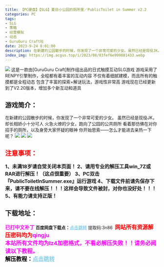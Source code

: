 ```yaml
---
title: 【PC硬盘】【SLG】夏日小公园的厕所里／PublicToilet in Summer v2.2
categories: PC
tags:
- SLG
- 策略
- 经营模拟
- 动态
- GuruGuru Craft社
date: 2023-9-24 8:01:00
description: 在新建的公园散步的时候，你发现了一个非常可爱的少女。虽然已经是现役JK，却长相娇小十分可人，火急火燎的少女，跑向了公园的公共厕所，看着那仿佛在对你招手的厕所，以及身旁大家怀疑的眼神，你开始思索——怎么才能进去亲热一下呢？
index_img: https://img.acgus.top/i/2023/08/03fef6e999081433.webp
---
```

![](https://img.acgus.top/i/2023/08/03fef6e999081433.webp)
这是一款由[GuruGuru Craft]制作组出品的日式触摸互动SLG游戏
游戏采用了RENPY引擎制作，全程都有着丰富的互动内容
不仅有着细腻建模，而且所有的触摸都是全程动态
包含了丰富的探索+解谜玩法，游戏性非常高
游戏现在已经更新到了V2.20版本，增加多个新互动和道具

## 游戏简介：
在新建的公园散步的时候，你发现了一个非常可爱的少女。
虽然已经是现役JK，却长相娇小十分可人
火急火燎的少女，跑向了公园的公共厕所
看着那仿佛在对你招手的厕所，以及身旁大家怀疑的眼神
你开始思索——怎么才能进去亲热一下呢？
![](https://img.acgus.top/i/2023/08/dc6940da26081447.webp)
![](https://img.acgus.top/i/2023/08/5a8b7499c4081442.webp)
![](https://img.acgus.top/i/2023/08/0baac92c60081437.webp)




## <font color=#FF0000 >注意事项：</font>
<font size=3><b>1、未满18岁请自觉关闭本页面！
2、请用专业的解压工具win_7Z或RAR进行解压！（这点很重要）
3、PC双击『PublicToiletInSummer.exe』运行游戏
4、下载文件前请先保存下来，请不要在线解压！！！这样会导致文件被封，对你也没好处！！！
5、有能力请支持正版！</b></font>

## 下载地址：
<font color=#FF00FF size=3><b>已打中文补丁</b></font>
<b>百度网盘下载点：</b><a href="https://pan.baidu.com/s/1utKbo_LTl6UesSULn1nOPQ?pwd=3n86" style="color: #87CEEB;"><b>点击跳转</b></a> 提取码:3n86
<a style="padding: 0" href="https://post.qingju.org/AD/"><img style="max-width:100%" src="https://img.acgus.top/i/2024/07/478f689b8021d8d499ab43d21acf137a.gif" alt=""></a>
<b><font color=#FF0000 size=4>网站所有资源解压密码均为</b></font><b><font color=#FF00FF size=4>qingju</font><font color=#FF0000 ></font></b><br><b><font color=#FF00FF size=4>本站所有文件均为lz4加密格式，不看必解压失败！！请务必阅读以下教程。</b></font><br><b><font color=#000 size=4>解压教程：</b><a href="https://post.qingju.org/tutorial/000/" style="color: #87CEEB;"><b>点击跳转</b></a>
